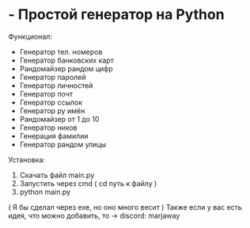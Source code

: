 # - Простой генератор на Python
Функционал:
- Генератор тел. номеров
- Генератор банковских карт
- Рандомайзер рандом цифр
- Генератор паролей
- Генератор личностей
- Генератор почт
- Генератор ссылок
- Генератор ру имён
- Рандомайзер от 1 до 10
- Генератор ников
- Генерация фамилии
- Генератор рандом улицы

Установка:
1. Скачать файл main.py
2. Запустить через cmd ( cd путь к файлу )
3. python main.py

( Я бы сделал через exe, но оно много весит )
Также если у вас есть идея, что можно добавить, то -> discord: marjaway
